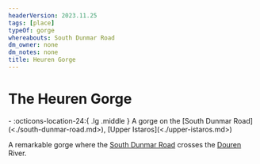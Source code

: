 ```yaml
---
headerVersion: 2023.11.25
tags: [place]
typeOf: gorge
whereabouts: South Dunmar Road
dm_owner: none
dm_notes: none
title: Heuren Gorge
---
```

# The Heuren Gorge
<div class="grid cards ext-narrow-margin ext-one-column" markdown>
-    :octicons-location-24:{ .lg .middle } A gorge on the [South Dunmar Road](<./south-dunmar-road.md>), [Upper Istaros](<./upper-istaros.md>)  
</div>


A remarkable gorge where the [South Dunmar Road](<./south-dunmar-road.md>) crosses the [Douren](<../major-rivers/istaros-watershed/douren.md>) River. 